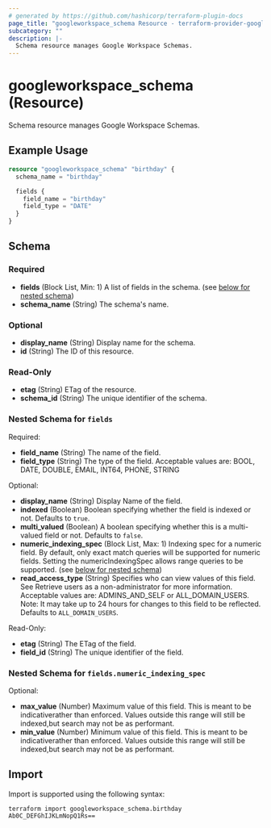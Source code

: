 ```yaml
---
# generated by https://github.com/hashicorp/terraform-plugin-docs
page_title: "googleworkspace_schema Resource - terraform-provider-googleworkspace"
subcategory: ""
description: |-
  Schema resource manages Google Workspace Schemas.
---
```


# googleworkspace_schema (Resource)

Schema resource manages Google Workspace Schemas.

## Example Usage

```terraform
resource "googleworkspace_schema" "birthday" {
  schema_name = "birthday"

  fields {
    field_name = "birthday"
    field_type = "DATE"
  }
}
```

<!-- schema generated by tfplugindocs -->
## Schema

### Required

- **fields** (Block List, Min: 1) A list of fields in the schema. (see [below for nested schema](#nestedblock--fields))
- **schema_name** (String) The schema's name.

### Optional

- **display_name** (String) Display name for the schema.
- **id** (String) The ID of this resource.

### Read-Only

- **etag** (String) ETag of the resource.
- **schema_id** (String) The unique identifier of the schema.

<a id="nestedblock--fields"></a>
### Nested Schema for `fields`

Required:

- **field_name** (String) The name of the field.
- **field_type** (String) The type of the field. Acceptable values are: BOOL, DATE, DOUBLE, EMAIL, INT64, PHONE, STRING

Optional:

- **display_name** (String) Display Name of the field.
- **indexed** (Boolean) Boolean specifying whether the field is indexed or not. Defaults to `true`.
- **multi_valued** (Boolean) A boolean specifying whether this is a multi-valued field or not. Defaults to `false`.
- **numeric_indexing_spec** (Block List, Max: 1) Indexing spec for a numeric field. By default, only exact match queries will be supported for numeric fields. Setting the numericIndexingSpec allows range queries to be supported. (see [below for nested schema](#nestedblock--fields--numeric_indexing_spec))
- **read_access_type** (String) Specifies who can view values of this field. See Retrieve users as a non-administrator for more information. Acceptable values are: ADMINS_AND_SELF or ALL_DOMAIN_USERS. Note: It may take up to 24 hours for changes to this field to be reflected. Defaults to `ALL_DOMAIN_USERS`.

Read-Only:

- **etag** (String) The ETag of the field.
- **field_id** (String) The unique identifier of the field.

<a id="nestedblock--fields--numeric_indexing_spec"></a>
### Nested Schema for `fields.numeric_indexing_spec`

Optional:

- **max_value** (Number) Maximum value of this field. This is meant to be indicativerather than enforced. Values outside this range will still be indexed,but search may not be as performant.
- **min_value** (Number) Minimum value of this field. This is meant to be indicativerather than enforced. Values outside this range will still be indexed,but search may not be as performant.

## Import

Import is supported using the following syntax:

```shell
terraform import googleworkspace_schema.birthday Ab0C_DEFGhIJKLmNopQ1Rs==
```
